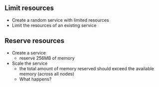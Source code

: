 ## Limit resources
* Create a random service with limited resources
* Limit the resources of an existing service

## Reserve resources
* Create a service
  * reserve 256MB of memory
* Scale the service
  * the total amount of memory reserved should exceed the available memory (across all nodes)
  * What happens?
